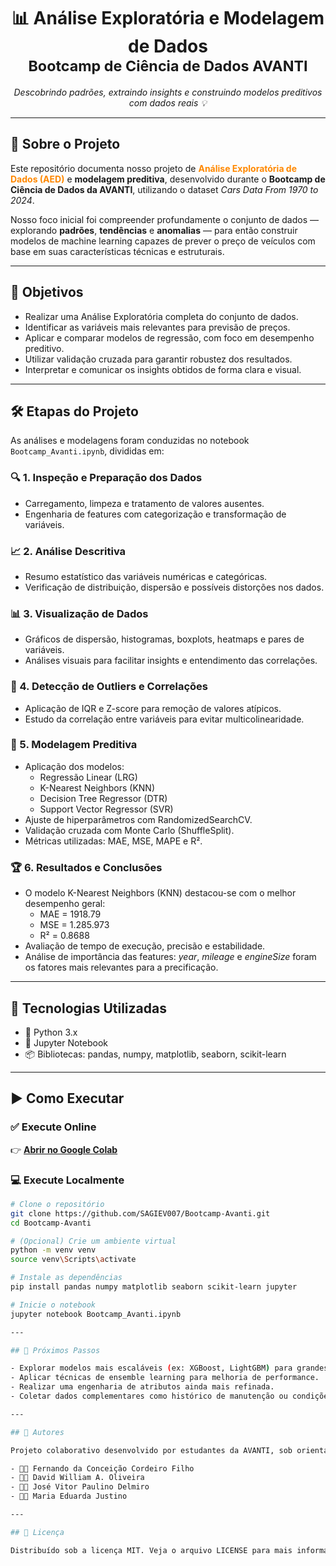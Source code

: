 <h1 align="center">📊 Análise Exploratória e Modelagem de Dados <br><small>Bootcamp de Ciência de Dados AVANTI</small></h1> 
<p align="center"><em>Descobrindo padrões, extraindo insights e construindo modelos preditivos com dados reais 💡</em></p>

---

## 🧠 Sobre o Projeto

Este repositório documenta nosso projeto de **<span style="color:#ff8800">Análise Exploratória de Dados (AED)</span>** e **modelagem preditiva**, desenvolvido durante o **Bootcamp de Ciência de Dados da AVANTI**, utilizando o dataset *Cars Data From 1970 to 2024*.

Nosso foco inicial foi compreender profundamente o conjunto de dados — explorando **padrões**, **tendências** e **anomalias** — para então construir modelos de machine learning capazes de prever o preço de veículos com base em suas características técnicas e estruturais.

---

## 📌 Objetivos

- Realizar uma Análise Exploratória completa do conjunto de dados.
- Identificar as variáveis mais relevantes para previsão de preços.
- Aplicar e comparar modelos de regressão, com foco em desempenho preditivo.
- Utilizar validação cruzada para garantir robustez dos resultados.
- Interpretar e comunicar os insights obtidos de forma clara e visual.

---

## 🛠️ Etapas do Projeto

As análises e modelagens foram conduzidas no notebook `Bootcamp_Avanti.ipynb`, divididas em:

### 🔍 1. Inspeção e Preparação dos Dados
- Carregamento, limpeza e tratamento de valores ausentes.
- Engenharia de features com categorização e transformação de variáveis.

### 📈 2. Análise Descritiva
- Resumo estatístico das variáveis numéricas e categóricas.
- Verificação de distribuição, dispersão e possíveis distorções nos dados.

### 📊 3. Visualização de Dados
- Gráficos de dispersão, histogramas, boxplots, heatmaps e pares de variáveis.
- Análises visuais para facilitar insights e entendimento das correlações.

### 🚨 4. Detecção de Outliers e Correlações
- Aplicação de IQR e Z-score para remoção de valores atípicos.
- Estudo da correlação entre variáveis para evitar multicolinearidade.

### 🤖 5. Modelagem Preditiva
- Aplicação dos modelos:
  - Regressão Linear (LRG)
  - K-Nearest Neighbors (KNN)
  - Decision Tree Regressor (DTR)
  - Support Vector Regressor (SVR)
- Ajuste de hiperparâmetros com RandomizedSearchCV.
- Validação cruzada com Monte Carlo (ShuffleSplit).
- Métricas utilizadas: MAE, MSE, MAPE e R².

### 🏆 6. Resultados e Conclusões
- O modelo K-Nearest Neighbors (KNN) destacou-se com o melhor desempenho geral:
  - MAE = 1918.79
  - MSE = 1.285.973
  - R² = 0.8688
- Avaliação de tempo de execução, precisão e estabilidade.
- Análise de importância das features: *year*, *mileage* e *engineSize* foram os fatores mais relevantes para a precificação.

---

## 🧰 Tecnologias Utilizadas

- 🐍 Python 3.x  
- 📒 Jupyter Notebook  
- 📦 Bibliotecas: pandas, numpy, matplotlib, seaborn, scikit-learn

---

## ▶️ Como Executar

### ✅ Execute Online  
👉 [**Abrir no Google Colab**](https://colab.research.google.com/drive/12l4xJ4qjSdDmx2UmUJ9unQDMjGMz0YnP)

### 💻 Execute Localmente
```bash
# Clone o repositório
git clone https://github.com/SAGIEV007/Bootcamp-Avanti.git
cd Bootcamp-Avanti

# (Opcional) Crie um ambiente virtual
python -m venv venv
source venv\Scripts\activate

# Instale as dependências
pip install pandas numpy matplotlib seaborn scikit-learn jupyter

# Inicie o notebook
jupyter notebook Bootcamp_Avanti.ipynb

---

## 📌 Próximos Passos

- Explorar modelos mais escaláveis (ex: XGBoost, LightGBM) para grandes volumes de dados.
- Aplicar técnicas de ensemble learning para melhoria de performance.
- Realizar uma engenharia de atributos ainda mais refinada.
- Coletar dados complementares como histórico de manutenção ou condições de mercado.

---

## 👥 Autores

Projeto colaborativo desenvolvido por estudantes da AVANTI, sob orientação do prof. Madson Luiz Dantas Dias:

- 👨‍💻 Fernando da Conceição Cordeiro Filho  
- 👨‍💻 David William A. Oliveira  
- 👨‍💻 José Vitor Paulino Delmiro  
- 👩‍💻 Maria Eduarda Justino

---

## 📄 Licença

Distribuído sob a licença MIT. Veja o arquivo LICENSE para mais informações.

